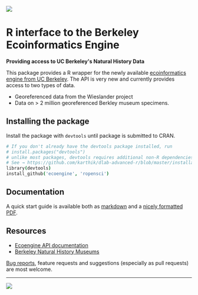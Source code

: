 
![](https://travis-ci.org/ropensci/ecoengine.png?branch=master)


# R interface to the Berkeley Ecoinformatics Engine


**Providing access to UC Berkeley's Natural History Data**


This package provides a R wrapper for the newly available [ecoinformatics engine from UC Berkeley](http://ecoengine.berkeley.edu/). The API is very new and currently provides access to two types of data.

* Georeferenced data from the Wieslander project
* Data on > 2 million georeferenced Berkley museum specimens.

## Installing the package

Install the package with `devtools` until package is submitted to CRAN.

```coffee
# If you don't already have the devtools package installed, run
# install.packages("devtools")
# unlike most packages, devtools requires additional non-R dependencies depending on your OS. 
# See → https://github.com/karthik/dlab-advanced-r/blob/master/installation.md#installation for more information. 
library(devtools)
install_github('ecoengine', 'ropensci')
```

## Documentation

A quick start guide is available both as [markdown](https://github.com/ropensci/ecoengine/blob/master/inst/Using_ecoengine.md) and a [nicely formatted PDF](https://github.com/ropensci/ecoengine/blob/master/inst/Using_ecoengine.pdf?raw=true).


## Resources

* [Ecoengine API documentation](http://ecoengine.berkeley.edu/developers/)
* [Berkeley Natural History Museums](http://bnhm.berkeley.edu/)


[Bug reports](https://github.com/ropensci/ecoengine/issues/new), feature requests and suggestions (especially as pull requests) are most welcome. 

---

[![](http://ropensci.org/public_images/github_footer.png)](http://ropensci.org)